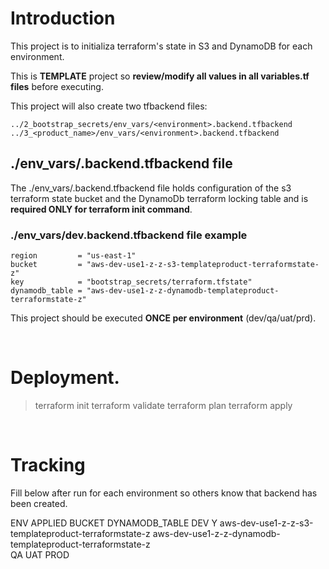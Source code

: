 # Introduction

This project is to initializa terraform's state in S3 and DynamoDB for each environment.

This is **TEMPLATE** project so **review/modify all values in all variables.tf files** before executing.

This project will also create two tfbackend files:

    ../2_bootstrap_secrets/env_vars/<environment>.backend.tfbackend
    ../3_<product_name>/env_vars/<environment>.backend.tfbackend

## ./env_vars/<env>.backend.tfbackend file

The ./env_vars/<env>.backend.tfbackend file holds configuration of the s3 terraform state bucket and the DynamoDb terraform locking table and is **required ONLY for terraform init command**.

### ./env_vars/dev.backend.tfbackend file example
    
    region         = "us-east-1"
    bucket         = "aws-dev-use1-z-z-s3-templateproduct-terraformstate-z"
    key            = "bootstrap_secrets/terraform.tfstate"
    dynamodb_table = "aws-dev-use1-z-z-dynamodb-templateproduct-terraformstate-z"
    

This project should be executed **ONCE per environment** (dev/qa/uat/prd).

<br>

# Deployment.

>   terraform init
>   terraform validate
>   terraform plan
>   terraform apply

<br>

# Tracking

Fill below after run for each environment so others know that backend has been created.

ENV     APPLIED     BUCKET                                          DYNAMODB_TABLE
DEV     Y           aws-dev-use1-z-z-s3-templateproduct-terraformstate-z  aws-dev-use1-z-z-dynamodb-templateproduct-terraformstate-z     
QA
UAT
PROD

